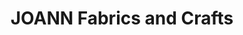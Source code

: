 ---
title: "JOANN Fabrics and Crafts"
url: /hamilton-village/joann-fabrics-and-crafts/
shop: Basteln
---